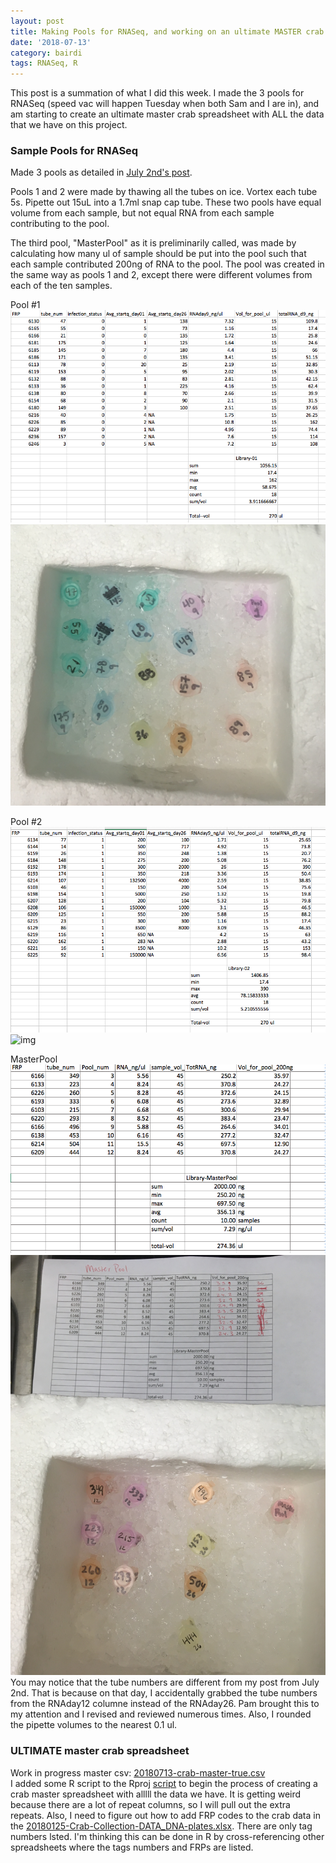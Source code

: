 ```yaml
---
layout: post
title: Making Pools for RNASeq, and working on an ultimate MASTER crab spreadsheet
date: '2018-07-13'
category: bairdi
tags: RNASeq, R
---
```

This post is a summation of what I did this week. I made the 3 pools for RNASeq (speed vac will happen Tuesday when both Sam and I are in), and am starting to create an ultimate master crab spreadsheet with ALL the data that we have on this project. 

### Sample Pools for RNASeq

Made 3 pools as detailed in [July 2nd's post](https://grace-ac.github.io/Pool-scheme-for-Thurs/).

Pools 1 and 2 were made by thawing all the tubes on ice. Vortex each tube 5s. Pipette out 15uL into a 1.7ml snap cap tube. These two pools have equal volume from each sample, but not equal RNA from each sample contributing to the pool.

The third pool, "MasterPool" as it is preliminarily called, was made by calculating how many ul of sample should be put into the pool such that each sample contributed 200ng of RNA to the pool. The pool was created in the same way as pools 1 and 2, except there were different volumes from each of the ten samples.

Pool #1              
![img](../notebook-images/20180702-L1_uninfected.png)
![img](../notebook-images/20180713-pool1.jpg)

Pool #2         
![img](../notebook-images/20180702-L2_infected.png)
![img](../master/notebook-images/20180713-Pool2.jpg)

MasterPool
![img](../notebook-images/20180713-masterpool.png)
![img](../notebook-images/20180713-MasterPool.jpg)
You may notice that the tube numbers are different from my post from July 2nd. That is because on that day, I accidentally grabbed the tube numbers from the RNAday12 columne instead of the RNAday26. Pam brought this to my attention and I revised and reviewed numerous times. Also, I rounded the pipette volumes to the nearest 0.1 ul. 

### ULTIMATE master crab spreadsheet
Work in progress master csv: [20180713-crab-master-true.csv](https://github.com/grace-ac/crab-sample-selection/blob/master/20180713-crab-master-true.csv)          
I added some R script to the Rproj [script](https://github.com/grace-ac/crab-sample-selection/blob/master/scripts/sample-selection.R) to begin the process of creating a crab master spreadsheet with alllll the data we have. It is getting weird because there are a lot of repeat columns, so I will pull out the extra repeats. Also, I need to figure out how to add FRP codes to the crab data in the [20180125-Crab-Collection-DATA_DNA-plates.xlsx](https://github.com/RobertsLab/project-crab/blob/master/data/20180125-Crab-Collection-DATA_DNA-plates.xlsx). There are only tag numbers lsted. I'm thinking this can be done in R by cross-referencing other spreadsheets where the tags numbers and FRPs are listed.
